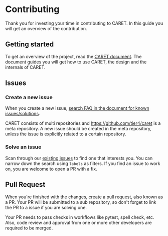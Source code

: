# Contributing

Thank you for investing your time in contributing to CARET. In this guide you will get an overview of the contribution.

## Getting started

To get an overview of the project, read the [CARET document](https://tier4.github.io/CARET_doc/main/). The document guides you will get how to use CARET, the design and the internals of CARET.

## Issues

### Create a new issue

When you create a new issue, [search FAQ in the document for known issues/solutions](https://tier4.github.io/CARET_doc/main/faq/).

CARET consists of multi repositories and <https://github.com/tier4/caret> is a meta repository. A new issue should be created in the meta repository, unless the issue is explicitly related to a certain repository.

### Solve an issue

Scan through our [existing issues](https://github.com/tier4/caret/issues) to find one that interests you. You can narrow down the search using `labels` as filters. If you find an issue to work on, you are welcome to open a PR with a fix.

## Pull Request

When you're finished with the changes, create a pull request, also known as a PR. Your PR will be submitted to a sub repository, so don't forget to link the PR to a issue if you are solving one.

Your PR needs to pass checks in workflows like pytest, spell check, etc. Also, code review and approval from one or more other developers are required to be merged.
